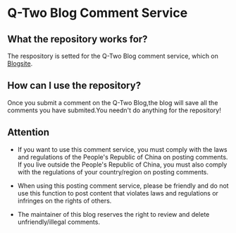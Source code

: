 # Q-Two Blog Comment Service

## What the repository works for?
The respository is setted for the Q-Two Blog comment service, which on [Blogsite](qianzitech.github.io).

## How can I use the repository?
Once you submit a comment on the Q-Two Blog,the blog will save all the comments you have submited.You needn't do anything for the repository!

## Attention
- If you want to use this comment service, you must comply with the laws and regulations of the People's Republic of China on posting comments. If you live outside the People's Republic of China, you must also comply with the regulations of your country/region on posting comments.

- When using this posting comment service, please be friendly and do not use this function to post content that violates laws and regulations or infringes on the rights of others.

- The maintainer of this blog reserves the right to review and delete unfriendly/illegal comments.